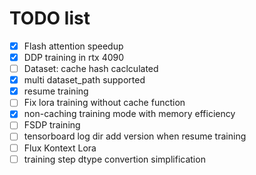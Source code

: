 # TODO list

- [x] Flash attention speedup
- [x] DDP training in rtx 4090
- [ ] Dataset: cache hash caclculated
- [x] multi dataset_path supported
- [x] resume training
- [ ] Fix lora training without cache function
- [x] non-caching training mode with memory efficiency
- [ ] FSDP training
- [ ] tensorboard log dir add version when resume training
- [ ] Flux Kontext Lora
- [ ] training step dtype convertion simplification